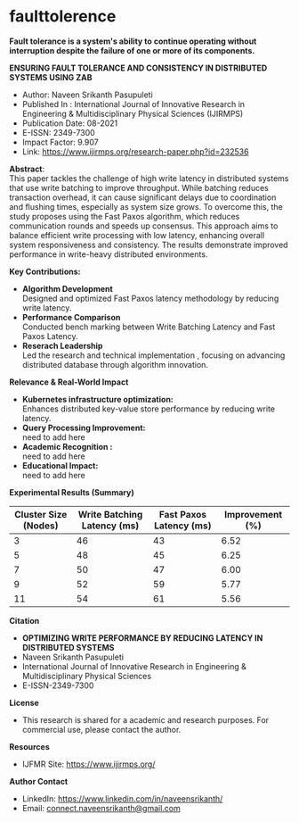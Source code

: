 # faulttolerence
**Fault tolerance is a system's ability to continue operating without interruption despite the failure of one or more of its components.**

**ENSURING FAULT TOLERANCE AND CONSISTENCY IN DISTRIBUTED SYSTEMS USING ZAB**
* Author: Naveen Srikanth Pasupuleti
* Published In : International Journal of Innovative Research in Engineering & Multidisciplinary Physical Sciences (IJIRMPS)
* Publication Date: 08-2021
* E-ISSN: 2349-7300
* Impact Factor: 9.907
* Link: https://www.ijirmps.org/research-paper.php?id=232536

**Abstract**:\
This paper tackles the challenge of high write latency in distributed systems that use write batching to improve throughput. While batching reduces transaction overhead, it can cause significant delays due to coordination and flushing times, especially as system size grows. To overcome this, the study proposes using the Fast Paxos algorithm, which reduces communication rounds and speeds up consensus. This approach aims to balance efficient write processing with low latency, enhancing overall system responsiveness and consistency. The results demonstrate improved performance in write-heavy distributed environments.

**Key Contributions:** 
* **Algorithm Development** \
  Designed and optimized Fast Paxos latency methodology by reducing write latency.
* **Performance Comparison** \
  Conducted bench marking between Write Batching Latency and Fast Paxos Latency.
* **Reserach Leadership** \
  Led the research and technical implementation , focusing on advancing distributed database through algorithm innovation.

**Relevance & Real-World Impact**
* **Kubernetes infrastructure optimization:**\
    Enhances distributed key-value store performance by reducing write latency.
* **Query Processing Improvement:** \
    need to add here
* **Academic Recognition :** \
    need to add here
* **Educational Impact:** \
    need to add here

**Experimental Results (Summary)**

| Cluster Size (Nodes) | Write Batching Latency (ms)| Fast Paxos Latency (ms)| Improvement (%) |
| ---------------------| --------------------- | --------------------------- | ----------------|
| 3                    | 46                    | 43                          | 6.52            |
| 5                    | 48                    | 45                          | 6.25            |
| 7                    | 50                    | 47                          | 6.00            |
| 9                    | 52                    | 59                          | 5.77            |
| 11                   | 54                    | 61                          | 5.56            |

**Citation**
* **OPTIMIZING WRITE PERFORMANCE BY REDUCING LATENCY IN DISTRIBUTED SYSTEMS**
*   Naveen Srikanth Pasupuleti
*   International Journal of Innovative Research in Engineering & Multidisciplinary Physical Sciences
*   E-ISSN-2349-7300

**License**
* This research is shared for a academic and research purposes. For commercial use, please contact the author.

**Resources**
* IJFMR Site: https://www.ijirmps.org/

**Author Contact** 
  * LinkedIn: https://www.linkedin.com/in/naveensrikanth/
  * Email: connect.naveensrikanth@gmail.com
